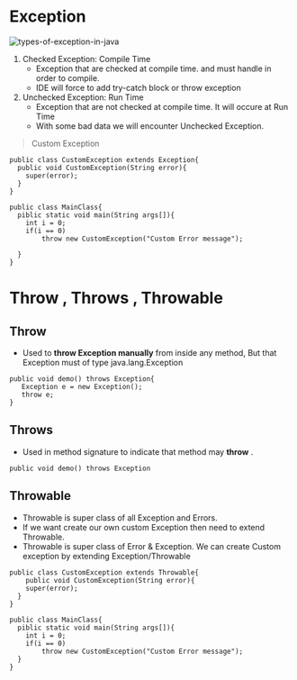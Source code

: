 # Exception

![types-of-exception-in-java](https://github.com/preetampatil3d/What-I-Learned/assets/21255598/b751ef0f-54f3-4078-9978-f834636906a7)

1. Checked Exception: Compile Time
   - Exception that are checked at compile time. and must handle in order to compile.
   - IDE will force to add try-catch block or throw exception
2. Unchecked Exception: Run Time
   - Exception that are not checked at compile time. It will occure at Run Time
   - With some bad data we will encounter Unchecked Exception.
  

> Custom Exception
```
public class CustomException extends Exception{
  public void CustomException(String error){
    super(error);
  }
}

public class MainClass{
  piblic static void main(String args[]){
    int i = 0;
    if(i == 0)
        throw new CustomException("Custom Error message");

  }
}

```

# Throw , Throws , Throwable
## Throw
- Used to **throw Exception manually** from inside any method, But that Exception must of type java.lang.Exception
```
public void demo() throws Exception{
   Exception e = new Exception();
   throw e;
}
```
## Throws
- Used in method signature to indicate that method may **throw** .
```
public void demo() throws Exception
```

## Throwable 
- Throwable is super class of all Exception and Errors.
- If we want create our own custom Exception then need to extend Throwable.
- Throwable is super class of Error & Exception. We can create Custom exception by extending Exception/Throwable
```
public class CustomException extends Throwable{
    public void CustomException(String error){
    super(error);
  }
}

public class MainClass{
  piblic static void main(String args[]){
    int i = 0;
    if(i == 0)
        throw new CustomException("Custom Error message");
  }
}
```

